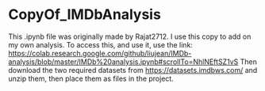 # CopyOf_IMDbAnalysis
This .ipynb file was originally made by Rajat2712. 
I use this copy to add on my own analysis. 
To access this, and use it, use the link:
https://colab.research.google.com/github/liujean/IMDb-analysis/blob/master/IMDb%20analysis.ipynb#scrollTo=NhlNEftSZ1vS
Then download the two required datasets from https://datasets.imdbws.com/ and unzip them, then place them as files in the project.
